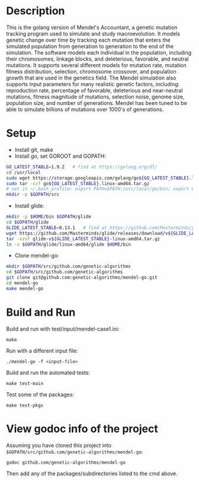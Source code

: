 # Description

This is the golang version of Mendel's Accountant, a genetic mutation tracking program used to simulate and study macroevolution.
It models genetic change over time by tracking each mutation that enters the simulated population from generation to generation
to the end of the simulation.
The software models each individual in the population, including their chromosomes, linkage blocks, and deleterious, favorable, and neutral mutations.
It supports several different models for mutation rate, mutation fitness distribution, selection, chromosome crossover, and population growth that are used in the
genetics field. The Mendel simulation also supports input parameters for many realistic genetic factors, including: reproduction rate, percentage of favorable,
deleterious and near-neutral mutations, fitness magnitude of mutations, selection noise, genome size, population size, and number of generations.
Mendel has been tuned to be able to simulate billions of mutations over 1000's of generations.

# Setup

- Install git, make
- Install go, set GOROOT and GOPATH:
```bash
GO_LATEST_STABLE=1.9.2   # find at https://golang.org/dl/
cd /usr/local
sudo wget https://storage.googleapis.com/golang/go${GO_LATEST_STABLE}.linux-amd64.tar.gz
sudo tar -xzf go${GO_LATEST_STABLE}.linux-amd64.tar.gz
# set in ~/.bash_profile: export PATH=$PATH:/usr/local/go/bin; export GOROOT=/usr/local/go; export GOPATH=$HOME/go
mkdir -p $GOPATH/src
```
- Install glide:
```bash
mkdir -p $HOME/bin $GOPATH/glide
cd $GOPATH/glide
GLIDE_LATEST_STABLE=0.13.1   # find at https://github.com/Masterminds/glide/releases
wget https://github.com/Masterminds/glide/releases/download/v${GLIDE_LATEST_STABLE}/glide-v${GLIDE_LATEST_STABLE}-linux-amd64.tar.gz
tar -xzvf glide-v${GLIDE_LATEST_STABLE}-linux-amd64.tar.gz
ln -s $GOPATH/glide/linux-amd64/glide $HOME/bin
```
- Clone mendel-go:
```bash
mkdir $GOPATH/src/github.com/genetic-algorithms
cd $GOPATH/src/github.com/genetic-algorithms
git clone git@github.com:genetic-algorithms/mendel-go.git
cd mendel-go
make mendel-go

```

# Build and Run

Build and run with test/input/mendel-case1.ini:

```
make
```

Run with a different input file:

```
./mendel-go -f <input-file>
```

Build and run the automated tests:

```
make test-main
```

Test some of the packages:

```
make test-pkgs
```

# View godoc info of the project

Assuming you have cloned this project into `$GOPATH/src/github.com/genetic-algorithms/mendel-go`:

```
godoc github.com/genetic-algorithms/mendel-go
```

Then add any of the packages/subdirectories listed to the cmd above.
